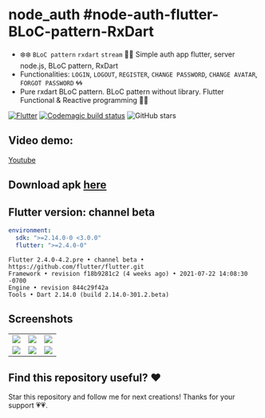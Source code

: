 # node_auth #node-auth-flutter-BLoC-pattern-RxDart

 - ❄️❄️ `BLoC pattern` `rxdart` `stream` 🐋🐋 Simple auth app flutter, server node.js, BLoC pattern, RxDart
 - Functionalities: `LOGIN`, `LOGOUT`, `REGISTER`, `CHANGE PASSWORD`, `CHANGE AVATAR`, `FORGOT PASSWORD` 🌀🌀
 - Pure rxdart BLoC pattern. BLoC pattern without library. Flutter Functional & Reactive programming 🌱🌱

[![Flutter](https://github.com/hoc081098/node-auth-flutter-BLoC-pattern-RxDart/actions/workflows/flutter.yml/badge.svg)](https://github.com/hoc081098/node-auth-flutter-BLoC-pattern-RxDart/actions/workflows/flutter.yml)
[![Codemagic build status](https://api.codemagic.io/apps/5e299cf863c55e0019edee46/5e299cf863c55e0019edee45/status_badge.svg)](https://codemagic.io/apps/5e299cf863c55e0019edee46/5e299cf863c55e0019edee45/latest_build)
![GitHub stars](https://img.shields.io/github/stars/hoc081098/node-auth-flutter-BLoC-pattern-RxDart?style=social)

## Video demo:

[Youtube](https://youtu.be/OvsDKfy0aOs)

## Download apk [here](https://nightly.link/hoc081098/node-auth-flutter-BLoC-pattern-RxDart/workflows/flutter/master/app.zip)

## Flutter version: channel beta

```yaml
environment:
  sdk: ">=2.14.0-0 <3.0.0"
  flutter: ">=2.4.0-0"
```

```shell
Flutter 2.4.0-4.2.pre • channel beta • https://github.com/flutter/flutter.git
Framework • revision f18b9281c2 (4 weeks ago) • 2021-07-22 14:08:30 -0700
Engine • revision 844c29f42a
Tools • Dart 2.14.0 (build 2.14.0-301.2.beta)
```

## Screenshots

|  |  |  |
| :---:  | :---:  | :---:  |
| ![](screenshots/Screenshot1.png) | ![](screenshots/Screenshot2.png) | ![](screenshots/Screenshot3.png) 
| ![](screenshots/Screenshot4.png) | ![](screenshots/Screenshot5.png) | ![](screenshots/Screenshot6.png) 

## Find this repository useful? ❤️

Star this repository and follow me for next creations! Thanks for your support 💗💗.
